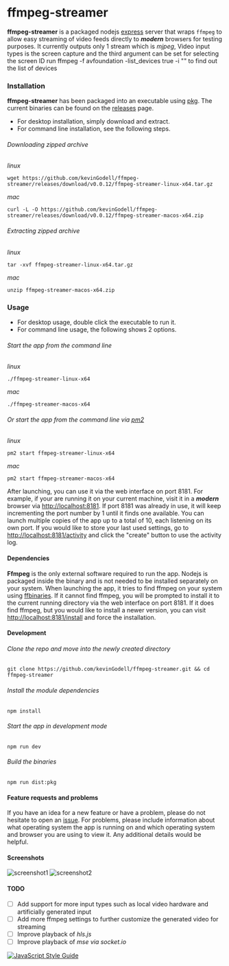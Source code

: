 # ffmpeg-streamer

**ffmpeg-streamer** is a packaged nodejs [express](https://github.com/expressjs/express) server that wraps `ffmpeg` to allow easy streaming of video feeds directly to ***modern*** browsers for testing purposes.
It currently outputs only 1 stream which is *mjpeg*,
Video input types is the screen capture and the third argument can be set for selecting the screen ID
run ffmpeg -f avfoundation -list_devices true -i ""
to find out the list of devices

### Installation
**ffmpeg-streamer** has been packaged into an executable using [pkg](https://github.com/zeit/pkg).
The current binaries can be found on the [releases](https://github.com/kevinGodell/ffmpeg-streamer/releases/tag/v0.0.12) page.
* For desktop installation, simply download and extract.
* For command line installation, see the following steps.

###### Downloading zipped archive
*linux*
```console
wget https://github.com/kevinGodell/ffmpeg-streamer/releases/download/v0.0.12/ffmpeg-streamer-linux-x64.tar.gz
```
*mac*
```console
curl -L -O https://github.com/kevinGodell/ffmpeg-streamer/releases/download/v0.0.12/ffmpeg-streamer-macos-x64.zip
```

###### Extracting zipped archive
*linux*
```console
tar -xvf ffmpeg-streamer-linux-x64.tar.gz
```
*mac*
```console
unzip ffmpeg-streamer-macos-x64.zip
```

### Usage
* For desktop usage, double click the executable to run it.
* For command line usage, the following shows 2 options.

###### Start the app from the command line
*linux*
```console
./ffmpeg-streamer-linux-x64
```
*mac*
```console
./ffmpeg-streamer-macos-x64
```

###### Or start the app from the command line via [pm2](https://github.com/Unitech/pm2)
*linux*
```console
pm2 start ffmpeg-streamer-linux-x64
```
*mac*
```console
pm2 start ffmpeg-streamer-macos-x64
```
After launching, you can use it via the web interface on port 8181.
For example, if your are running it on your current machine, visit it in a ***modern*** browser via [http://localhost:8181](http://localhost:8181).
If port 8181 was already in use, it will keep incrementing the port number by 1 until it finds one available.
You can launch multiple copies of the app up to a total of 10, each listening on its own port.
If you would like to store your last used settings, go to [http://localhost:8181/activity](http://localhost:8181/activity) and click the "create" button to use the activity log.

#### Dependencies
**Ffmpeg** is the only external software required to run the app.
Nodejs is packaged inside the binary and is not needed to be installed separately on your system.
When launching the app, it tries to find ffmpeg on your system using [ffbinaries](https://github.com/vot/ffbinaries-node).
If it cannot find ffmpeg, you will be prompted to install it to the current running directory via the web interface on port 8181.
If it does find ffmpeg, but you would like to install a newer version, you can visit [http://localhost:8181/install](http://localhost:8181/install) and force the installation.

#### Development

###### Clone the repo and move into the newly created directory
```console
git clone https://github.com/kevinGodell/ffmpeg-streamer.git && cd ffmpeg-streamer
```

###### Install the module dependencies
```console
npm install
```

###### Start the app in development mode
```console
npm run dev
```

###### Build the binaries
```console
npm run dist:pkg
```

#### Feature requests and problems
If you have an idea for a new feature or have a problem, please do not hesitate to open an [issue](https://github.com/kevinGodell/ffmpeg-streamer/issues).
For problems, please include information about what operating system the app is running on and which operating system and browser you are using to view it.
Any additional details would be helpful.

#### Screenshots
![screenshot1](https://github.com/kevinGodell/ffmpeg-streamer/blob/master/screenshots/screenshot1_0.0.8.png?raw=true "Main Screen")
![screenshot2](https://github.com/kevinGodell/ffmpeg-streamer/blob/master/screenshots/screenshot2_0.0.8.png?raw=true "Video Player")

#### TODO
* [ ] Add support for more input types such as local video hardware and artificially generated input
* [ ] Add more ffmpeg settings to further customize the generated video for streaming
* [ ] Improve playback of *hls.js*
* [ ] Improve playback of *mse via socket.io*

[![JavaScript Style Guide](https://cdn.rawgit.com/standard/standard/master/badge.svg)](https://github.com/standard/standard)
